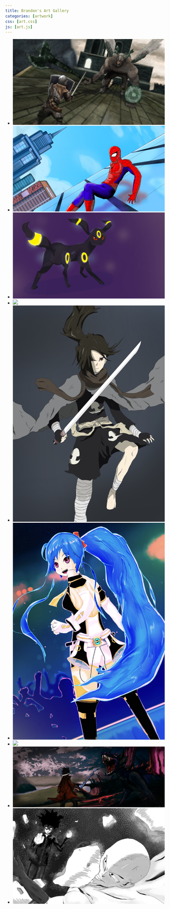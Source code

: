 ```yaml
---
title: Brandon's Art Gallery
categories: [artwork]
css: [art.css]
js: [art.js]
---
```


<div class="row">
<div id="photos">
  <ul id="photo-gallery">
    <li>
    <a href="images/drawings/Dark Souls.jpg"><img src="images/drawings/Dark Souls.jpg"></a>
    </li>
    <li>
    <a href="images/drawings/SpiderMan.jpg"><img src="images/drawings/SpiderMan.jpg"></a>
    </li>
    <li>
    <a href="images/drawings/Umb.jpg"><img src="images/drawings/Umb.jpg"></a>
    </li>
      <li>
    <a href="images/drawings/Lucario.jpg"><img src="images/drawings/Lucario.jpg"></a>
    </li>
    <li>
    <a href="images/drawings/Dororo.jpg"><img src="images/drawings/Dororo.jpg"></a>
    </li>
    <li>
    <a href="images/drawings/AniRevo.jpg"><img src="images/drawings/AniRevo.jpg"></a>
    </li>
    <li>
    <a href="images/drawings/BreakingBad.png"><img src="images/drawings/BreakingBad.png"></a>
    </li>
    <li>
    <a href="images/drawings/DragonSword.jpg"><img src="images/drawings/DragonSword.jpg"></a>
    </li>
    <li>
    <a href="images/drawings/MobOne.jpg"><img src="images/drawings/MobOne.jpg"></a>
    </li>
  </ul>
</div>
</div>
<!--
  <div class="carousel">
    <a class="carousel-item" href="#one!"><img src="images/drawings/Dark Souls.jpg"></a>
    <a class="carousel-item" href="#two!"><img src="images/drawings/SpiderMan.jpg"></a>
    <a class="carousel-item" href="#three!"><img src="images/drawings/Umb.jpg"></a>
    <a class="carousel-item" href="#four!"><img src="images/drawings/Dororo.jpg"></a>
  </div>
-->
